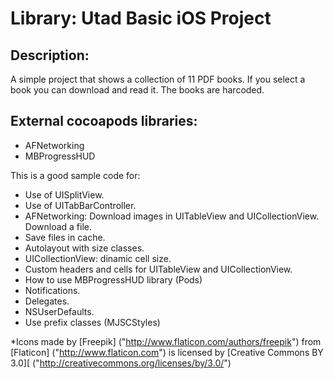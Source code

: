 # Library: Utad Basic iOS Project

## Description:

A simple project that shows a collection of 11 PDF books. If you select a book you can download and read it. The books are harcoded.

## External cocoapods libraries:

- AFNetworking 
- MBProgressHUD


This is a good sample code for:

- Use of UISplitView.
- Use of UITabBarController.
- AFNetworking:
    Download images in UITableView and UICollectionView.
    Download a file.
- Save files in cache.
- Autolayout with size classes.
- UICollectionView: dinamic cell size.
- Custom headers and cells for UITableView and UICollectionView.
- How to use MBProgressHUD library (Pods)
- Notifications.
- Delegates.
- NSUserDefaults.
- Use prefix classes (MJSCStyles)


*Icons made by [Freepik] ("http://www.flaticon.com/authors/freepik") from [Flaticon] ("http://www.flaticon.com") is licensed by [Creative Commons BY 3.0][ ("http://creativecommons.org/licenses/by/3.0/")
